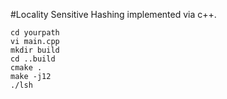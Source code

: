 #Locality Sensitive Hashing
implemented via c++.


```
cd yourpath
vi main.cpp
mkdir build
cd ..build
cmake .
make -j12
./lsh

```

